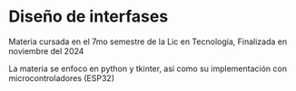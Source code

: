 # Diseño de interfases
Materia cursada en el 7mo semestre de la Lic en Tecnología, Finalizada en noviembre del 2024

La materia se enfoco en python y tkinter, así como su implementación con microcontroladores (ESP32) 

